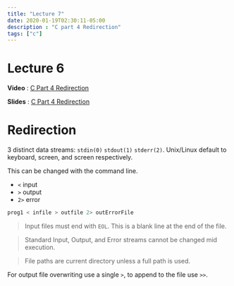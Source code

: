 ```yaml
---
title: "Lecture 7"
date: 2020-01-19T02:30:11-05:00
description : "C part 4 Redirection"
tags: ["c"]
---
```


# Lecture 6
**Video** : [C Part 4 Redirection](https://urldefense.com/v3/__https:/osu.zoom.us/rec/share/SmP0313jzBbpvkY3b43vqQHIjz87t53Ta9_wa_lwf9ncAkois1aZgfj2qWJVt5D6.LVf-CM9JsGSnSzF-__;!!KGKeukY!lm_C1baWRZjwPkyLKBJCghfVg-ggssz2ujRxreVrj04kpMwdB_uk10W1lADFdk_w$)

**Slides** : [C Part 4 Redirection](https://osu.instructure.com/courses/95904/files/folder/Zoom%20classes?preview=28650854)

# Redirection
3 distinct data streams: `stdin(0)` `stdout(1)` `stderr(2)`. Unix/Linux default to keyboard, screen, and screen respectively. 

This can be changed with the command line.
- `<` input
- `>` output
- `2>` error

``` bash
prog1 < infile > outfile 2> outErrorFile
```

> Input files must end with `EOL`. This is a blank line at the end of the file.

> Standard Input, Output, and Error streams cannot be changed mid execution.

> File paths are current directory unless a full path is used.

For output file overwriting use a single `>`, to append to the file use `>>`.